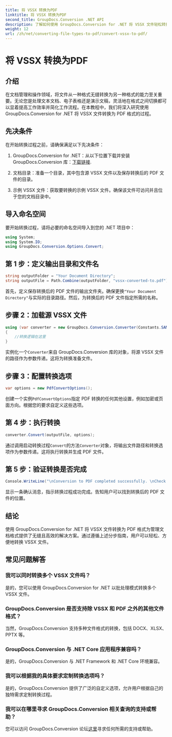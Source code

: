 ```yaml
---
title: 将 VSSX 转换为PDF
linktitle: 将 VSSX 转换为PDF
second_title: GroupDocs.Conversion .NET API
description: 了解如何使用 GroupDocs.Conversion for .NET 将 VSSX 文件轻松转换为 PDF 格式。简化您的文档管理工作流程。
weight: 12
url: /zh/net/converting-file-types-to-pdf/convert-vssx-to-pdf/
---
```


# 将 VSSX 转换为PDF

## 介绍
在文档管理和操作领域，将文件从一种格式无缝转换为另一种格式的能力至关重要。无论您是处理文本文档、电子表格还是演示文稿，灵活地在格式之间切换都可以显着提高工作效率并简化工作流程。在本教程中，我们将深入研究使用 GroupDocs.Conversion for .NET 将 VSSX 文件转换为 PDF 格式的过程。
## 先决条件
在开始转换过程之前，请确保满足以下先决条件：
1.  GroupDocs.Conversion for .NET：从以下位置下载并安装 GroupDocs.Conversion 库：[下载链接](https://releases.groupdocs.com/conversion/net/).
   
2. 文档目录：准备一个目录，其中包含源 VSSX 文件以及保存转换后的 PDF 文件的目录。
3. 示例 VSSX 文件：获取要转换的示例 VSSX 文件。确保该文件可访问并且位于您的文档目录中。

## 导入命名空间
要开始转换过程，请将必要的命名空间导入到您的 .NET 项目中：
```csharp
using System;
using System.IO;
using GroupDocs.Conversion.Options.Convert;
```

## 第 1 步：定义输出目录和文件名
```csharp
string outputFolder = "Your Document Directory";
string outputFile = Path.Combine(outputFolder, "vssx-converted-to.pdf");
```
首先，定义保存转换后的 PDF 文件的输出文件夹。确保更换`"Your Document Directory"`与实际的目录路径。然后，为转换后的 PDF 文件指定所需的名称。
## 步骤 2：加载源 VSSX 文件
```csharp
using (var converter = new GroupDocs.Conversion.Converter(Constants.SAMPLE_VSSX))
{
    //转换逻辑在这里
}
```
实例化一个`Converter`来自 GroupDocs.Conversion 库的对象，将源 VSSX 文件的路径作为参数传递。这将为转换准备文件。
## 步骤 3：配置转换选项
```csharp
var options = new PdfConvertOptions();
```
创建一个实例`PdfConvertOptions`指定 PDF 转换的任何其他设置，例如加密或页面方向。根据您的要求自定义这些选项。
## 第 4 步：执行转换
```csharp
converter.Convert(outputFile, options);
```
通过调用启动转换过程`Convert`的方法`Converter`对象，将输出文件路径和转换选项作为参数传递。这将执行转换并生成 PDF 文件。
## 第 5 步：验证转换是否完成
```csharp
Console.WriteLine("\nConversion to PDF completed successfully. \nCheck output in {0}", outputFolder);
```
显示一条确认消息，指示转换过程成功完成。告知用户可以找到转换后的 PDF 文件的位置。

## 结论
使用 GroupDocs.Conversion for .NET 将 VSSX 文件转换为 PDF 格式为管理文档格式提供了无缝且高效的解决方案。通过遵循上述分步指南，用户可以轻松、方便地转换 VSSX 文件。
## 常见问题解答
### 我可以同时转换多个 VSSX 文件吗？
是的，您可以使用 GroupDocs.Conversion for .NET 以批处理模式转换多个 VSSX 文件。
### GroupDocs.Conversion 是否支持除 VSSX 和 PDF 之外的其他文件格式？
当然，GroupDocs.Conversion 支持多种文件格式的转换，包括 DOCX、XLSX、PPTX 等。
### GroupDocs.Conversion 与 .NET Core 应用程序兼容吗？
是的，GroupDocs.Conversion 与 .NET Framework 和 .NET Core 环境兼容。
### 我可以根据我的具体要求定制转换选项吗？
是的，GroupDocs.Conversion 提供了广泛的自定义选项，允许用户根据自己的独特需求定制转换过程。
### 我可以在哪里寻求 GroupDocs.Conversion 相关查询的支持或帮助？
您可以访问 GroupDocs.Conversion 论坛[这里](https://forum.groupdocs.com/c/conversion/11)寻求任何所需的支持或帮助。